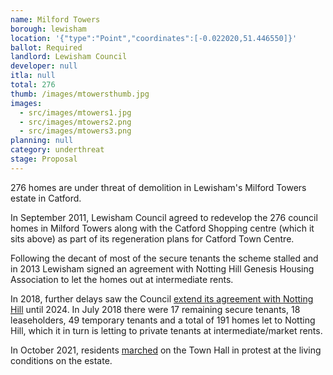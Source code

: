 ```yaml
---
name: Milford Towers
borough: lewisham
location: '{"type":"Point","coordinates":[-0.022020,51.446550]}'
ballot: Required
landlord: Lewisham Council
developer: null
itla: null
total: 276
thumb: /images/mtowersthumb.jpg
images:
  - src/images/mtowers1.jpg
  - src/images/mtowers2.png
  - src/images/mtowers3.png
planning: null
category: underthreat
stage: Proposal
---
```

276 homes are under threat of demolition in Lewisham's Milford Towers estate in Catford.

In September 2011, Lewisham Council agreed to redevelop the 276 council homes in Milford Towers along with the Catford Shopping centre (which it sits above) as part of its regeneration plans for Catford Town Centre. 

Following the decant of most of the secure tenants the scheme stalled and in 2013 Lewisham signed an agreement with Notting Hill Genesis Housing Association to let the homes out at intermediate rents.

In 2018, further delays saw the Council [extend its agreement with Notting Hill](http://councilmeetings.lewisham.gov.uk/documents/s58205/Secretary%20of%20State%20Approval%20Milford%20Towers.pdf) until 2024. In July 2018 there were 17 remaining secure tenants, 18 leaseholders, 49 temporary tenants and a total of 191 homes let to Notting Hill, which it in turn is letting to private tenants at intermediate/market rents.

In October 2021, residents [marched](https://londonnewsonline.co.uk/tower-block-residents-march-on-council-offices-in-protest-of-slum-living/) on the Town Hall in protest at the living conditions on the estate.

